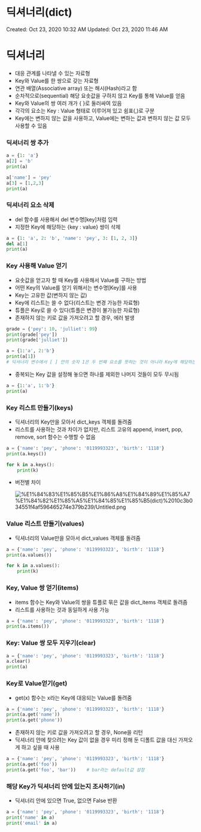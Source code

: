 # 딕셔너리(dict)

Created: Oct 23, 2020 10:32 AM
Updated: Oct 23, 2020 11:46 AM

# 딕셔너리

- 대응 관계를 나타낼 수 있는 자료형
- Key와 Value를 한 쌍으로 갖는 자료형
- 연관 배열(Associative array) 또는 해시(Hash)라고 함
- 순차적으로(sequential) 해당 요솟값을 구하지 않고 Key를 통해 Value를 얻음
- Key와 Value의 쌍 여러 개가 { }로 둘러싸여 있음
- 각각의 요소는 Key : Value 형태로 이루어져 있고 쉼표(,)로 구분
- Key에는 변하지 않는 값을 사용하고, Value에는 변하는 값과 변하지 않는 값 모두 사용할 수 있음

### 딕셔너리 쌍 추가

```python
a = {1: 'a'}
a[2] = 'b'
print(a)

a['name'] = 'pey'
a[3] = [1,2,3]
print(a)
```

### 딕셔너리 요소 삭제

- del 함수를 사용해서 del 변수명[key]처럼 입력
- 지정한 Key에 해당하는 {key : value} 쌍이 삭제

```python
a = {1: 'a', 2: 'b', 'name': 'pey', 3: [1, 2, 3]}
del a[1]
print(a)
```

### Key 사용해 Value 얻기

- 요솟값을 얻고자 할 때 Key를 사용해서 Value를 구하는 방법
- 어떤 Key의 Value를 얻기 위해서는 변수명[Key]를 사용
- Key는 고유한 값(변하지 않는 값)
- Key에 리스트는 쓸 수 없다(리스트는 변경 가능한 자료형)
- 튜플은 Key로 쓸 수 있다(튜플은 변경이 불가능한 자료형)
- 존재하지 않는 키로 값을 가져오려고 할 경우, 에러 발생

```python
grade = {'pey': 10, 'julliet': 99}
print(grade['pey'])
print(grade['julliet'])
```

```python
a = {1:'a', 2:'b'}
print(a[1])
# 딕셔너리 변수에서 [ ] 안의 숫자 1은 두 번째 요소를 뜻하는 것이 아니라 Key에 해당하는 1을 나타냄
```

- 중복되는 Key 값을 설정해 놓으면 하나를 제외한 나머지 것들이 모두 무시됨

```python
a = {1:'a', 1:'b'}
print(a)
```

### Key 리스트 만들기(keys)

- 딕셔너리의 Key만을 모아서 dict_keys 객체를 돌려줌
- 리스트를 사용하는 것과 차이가 없지만, 리스트 고유의 append, insert, pop, remove, sort 함수는 수행할 수 없음

```python
a = {'name': 'pey', 'phone': '0119993323', 'birth': '1118'}
print(a.keys())

for k in a.keys():
    print(k)
```

- 버전별 차이

    ![%E1%84%83%E1%85%B5%E1%86%A8%E1%84%89%E1%85%A7%E1%84%82%E1%85%A5%E1%84%85%E1%85%B5(dict)%2010c3b034551f4af596465274e379b239/Untitled.png](%E1%84%83%E1%85%B5%E1%86%A8%E1%84%89%E1%85%A7%E1%84%82%E1%85%A5%E1%84%85%E1%85%B5(dict)%2010c3b034551f4af596465274e379b239/Untitled.png)

### Value 리스트 만들기(values)

- 딕셔너리의 Value만을 모아서 dict_values 객체를 돌려줌

```python
a = {'name': 'pey', 'phone': '0119993323', 'birth': '1118'}
print(a.values())

for k in a.values():
    print(k)
```

### Key, Value 쌍 얻기(items)

- items 함수는 Key와 Value의 쌍을 튜플로 묶은 값을 dict_items 객체로 돌려줌
- 리스트를 사용하는 것과 동일하게 사용 가능

```python
a = {'name': 'pey', 'phone': '0119993323', 'birth': '1118'}
print(a.items())
```

### Key: Value 쌍 모두 지우기(clear)

```python
a = {'name': 'pey', 'phone': '0119993323', 'birth': '1118'}
a.clear()
print(a)
```

### Key로 Value얻기(get)

- get(x) 함수는 x라는 Key에 대응되는 Value를 돌려줌

```python
a = {'name': 'pey', 'phone': '0119993323', 'birth': '1118'}
print(a.get('name'))
print(a.get('phone'))
```

- 존재하지 않는 키로 값을 가져오려고 할 경우, None을 리턴
- 딕셔너리 안에 찾으려는 Key 값이 없을 경우 미리 정해 둔 디폴트 값을 대신 가져오게 하고 싶을 때 사용

```python
a = {'name': 'pey', 'phone': '0119993323', 'birth': '1118'}
print(a.get('foo'))
print(a.get('foo', 'bar'))    # bar라는 default값 설정
```

### 해당 Key가 딕셔너리 안에 있는지 조사하기(in)

- 딕셔너리 안에 있으면 True, 없으면 False 반환

```python
a = {'name': 'pey', 'phone': '0119993323', 'birth': '1118'}
print('name' in a)
print('email' in a)
```